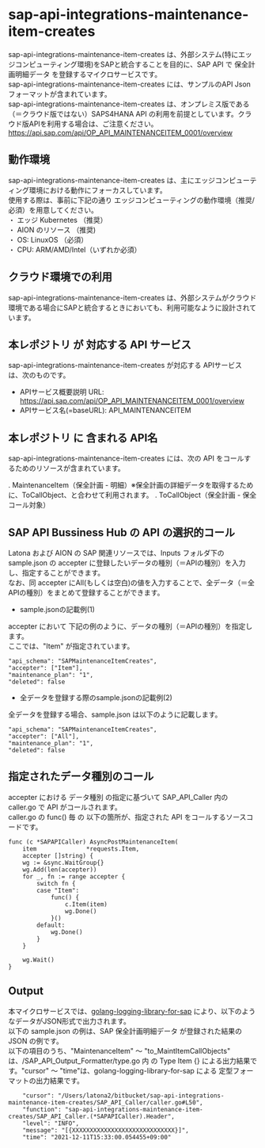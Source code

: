 # sap-api-integrations-maintenance-item-creates
sap-api-integrations-maintenance-item-creates は、外部システム(特にエッジコンピューティング環境)をSAPと統合することを目的に、SAP API で 保全計画明細データ を登録するマイクロサービスです。  
sap-api-integrations-maintenance-item-creates には、サンプルのAPI Json フォーマットが含まれています。  
sap-api-integrations-maintenance-item-creates は、オンプレミス版である（＝クラウド版ではない）SAPS4HANA API の利用を前提としています。クラウド版APIを利用する場合は、ご注意ください。  
https://api.sap.com/api/OP_API_MAINTENANCEITEM_0001/overview  

## 動作環境  
sap-api-integrations-maintenance-item-creates は、主にエッジコンピューティング環境における動作にフォーカスしています。  
使用する際は、事前に下記の通り エッジコンピューティングの動作環境（推奨/必須）を用意してください。  
・ エッジ Kubernetes （推奨）   
・ AION のリソース （推奨)   
・ OS: LinuxOS （必須）   
・ CPU: ARM/AMD/Intel（いずれか必須）  

## クラウド環境での利用
sap-api-integrations-maintenance-item-creates は、外部システムがクラウド環境である場合にSAPと統合するときにおいても、利用可能なように設計されています。


## 本レポジトリ が 対応する API サービス
sap-api-integrations-maintenance-item-creates が対応する APIサービス は、次のものです。

* APIサービス概要説明 URL: https://api.sap.com/api/OP_API_MAINTENANCEITEM_0001/overview  
* APIサービス名(=baseURL): API_MAINTENANCEITEM

## 本レポジトリ に 含まれる API名
sap-api-integrations-maintenance-item-creates には、次の API をコールするためのリソースが含まれています。  

. MaintenanceItem（保全計画 - 明細）※保全計画の詳細データを取得するために、ToCallObject、と合わせて利用されます。
. ToCallObject（保全計画 - 保全コール対象）

## SAP API Bussiness Hub の API の選択的コール

Latona および AION の SAP 関連リソースでは、Inputs フォルダ下の sample.json の accepter に登録したいデータの種別（＝APIの種別）を入力し、指定することができます。  
なお、同 accepter にAll(もしくは空白)の値を入力することで、全データ（＝全APIの種別）をまとめて登録することができます。  

* sample.jsonの記載例(1)  

accepter において 下記の例のように、データの種別（＝APIの種別）を指定します。  
ここでは、"Item" が指定されています。    
  
```
"api_schema": "SAPMaintenanceItemCreates",
"accepter": ["Item"],
"maintenance_plan": "1",
"deleted": false
```
  
* 全データを登録する際のsample.jsonの記載例(2)  

全データを登録する場合、sample.json は以下のように記載します。  

```
"api_schema": "SAPMaintenanceItemCreates",
"accepter": ["All"],
"maintenance_plan": "1",
"deleted": false
```
## 指定されたデータ種別のコール

accepter における データ種別 の指定に基づいて SAP_API_Caller 内の caller.go で API がコールされます。  
caller.go の func() 毎 の 以下の箇所が、指定された API をコールするソースコードです。  

```
func (c *SAPAPICaller) AsyncPostMaintenanceItem(
	item              *requests.Item,
	accepter []string) {
	wg := &sync.WaitGroup{}
    wg.Add(len(accepter))
	for _, fn := range accepter {
		switch fn {
		case "Item":
			func() {
				c.Item(item)
				wg.Done()
			}()
		default:
			wg.Done()
		}
	}

	wg.Wait()
}
```

## Output  
本マイクロサービスでは、[golang-logging-library-for-sap](https://github.com/latonaio/golang-logging-library-for-sap) により、以下のようなデータがJSON形式で出力されます。  
以下の sample.json の例は、SAP 保全計画明細データ が登録された結果の JSON の例です。  
以下の項目のうち、"MaintenanceItem" ～ "to_MaintItemCallObjects" は、/SAP_API_Output_Formatter/type.go 内 の Type Item {} による出力結果です。"cursor" ～ "time"は、golang-logging-library-for-sap による 定型フォーマットの出力結果です。  


```
	"cursor": "/Users/latona2/bitbucket/sap-api-integrations-maintenance-item-creates/SAP_API_Caller/caller.go#L50",
	"function": "sap-api-integrations-maintenance-item-creates/SAP_API_Caller.(*SAPAPICaller).Header",
	"level": "INFO",
	"message": "[{XXXXXXXXXXXXXXXXXXXXXXXXXXXXX}]",
	"time": "2021-12-11T15:33:00.054455+09:00"
```
